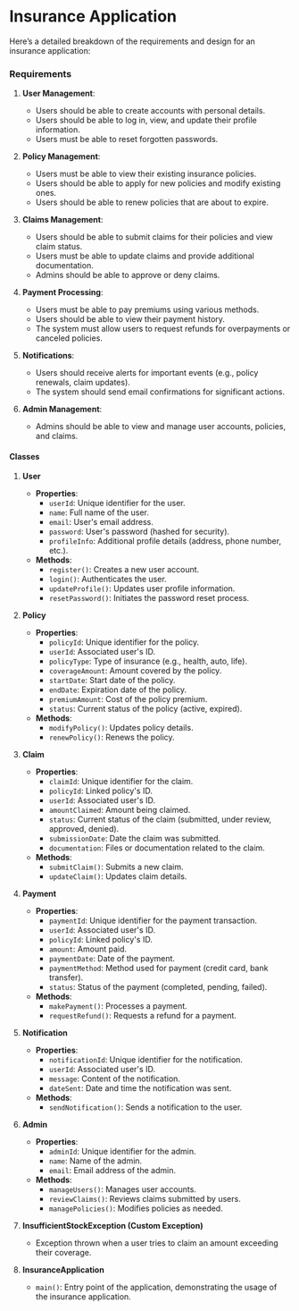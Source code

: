 # Insurance Application

Here’s a detailed breakdown of the requirements and design for an insurance application:

### Requirements
1. **User Management**:
   - Users should be able to create accounts with personal details.
   - Users should be able to log in, view, and update their profile information.
   - Users must be able to reset forgotten passwords.

2. **Policy Management**:
   - Users must be able to view their existing insurance policies.
   - Users should be able to apply for new policies and modify existing ones.
   - Users should be able to renew policies that are about to expire.

3. **Claims Management**:
   - Users should be able to submit claims for their policies and view claim status.
   - Users must be able to update claims and provide additional documentation.
   - Admins should be able to approve or deny claims.

4. **Payment Processing**:
   - Users must be able to pay premiums using various methods.
   - Users should be able to view their payment history.
   - The system must allow users to request refunds for overpayments or canceled policies.

5. **Notifications**:
   - Users should receive alerts for important events (e.g., policy renewals, claim updates).
   - The system should send email confirmations for significant actions.

6. **Admin Management**:
   - Admins should be able to view and manage user accounts, policies, and claims.

#### Classes
1. **User**
   - **Properties**:
     - `userId`: Unique identifier for the user.
     - `name`: Full name of the user.
     - `email`: User's email address.
     - `password`: User's password (hashed for security).
     - `profileInfo`: Additional profile details (address, phone number, etc.).
   - **Methods**:
     - `register()`: Creates a new user account.
     - `login()`: Authenticates the user.
     - `updateProfile()`: Updates user profile information.
     - `resetPassword()`: Initiates the password reset process.

2. **Policy**
   - **Properties**:
     - `policyId`: Unique identifier for the policy.
     - `userId`: Associated user's ID.
     - `policyType`: Type of insurance (e.g., health, auto, life).
     - `coverageAmount`: Amount covered by the policy.
     - `startDate`: Start date of the policy.
     - `endDate`: Expiration date of the policy.
     - `premiumAmount`: Cost of the policy premium.
     - `status`: Current status of the policy (active, expired).
   - **Methods**:
     - `modifyPolicy()`: Updates policy details.
     - `renewPolicy()`: Renews the policy.

3. **Claim**
   - **Properties**:
     - `claimId`: Unique identifier for the claim.
     - `policyId`: Linked policy's ID.
     - `userId`: Associated user's ID.
     - `amountClaimed`: Amount being claimed.
     - `status`: Current status of the claim (submitted, under review, approved, denied).
     - `submissionDate`: Date the claim was submitted.
     - `documentation`: Files or documentation related to the claim.
   - **Methods**:
     - `submitClaim()`: Submits a new claim.
     - `updateClaim()`: Updates claim details.

4. **Payment**
   - **Properties**:
     - `paymentId`: Unique identifier for the payment transaction.
     - `userId`: Associated user's ID.
     - `policyId`: Linked policy's ID.
     - `amount`: Amount paid.
     - `paymentDate`: Date of the payment.
     - `paymentMethod`: Method used for payment (credit card, bank transfer).
     - `status`: Status of the payment (completed, pending, failed).
   - **Methods**:
     - `makePayment()`: Processes a payment.
     - `requestRefund()`: Requests a refund for a payment.

5. **Notification**
   - **Properties**:
     - `notificationId`: Unique identifier for the notification.
     - `userId`: Associated user's ID.
     - `message`: Content of the notification.
     - `dateSent`: Date and time the notification was sent.
   - **Methods**:
     - `sendNotification()`: Sends a notification to the user.

6. **Admin**
   - **Properties**:
     - `adminId`: Unique identifier for the admin.
     - `name`: Name of the admin.
     - `email`: Email address of the admin.
   - **Methods**:
     - `manageUsers()`: Manages user accounts.
     - `reviewClaims()`: Reviews claims submitted by users.
     - `managePolicies()`: Modifies policies as needed.

7. **InsufficientStockException (Custom Exception)**
   - Exception thrown when a user tries to claim an amount exceeding their coverage.

8. **InsuranceApplication**
   - `main()`: Entry point of the application, demonstrating the usage of the insurance application.
